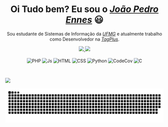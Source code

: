 <div>
  <h1 align="center">Oi Tudo bem? Eu sou o <a href="https://www.linkedin.com/in/joao-pedro-ennes/"><i>João Pedro Ennes</i></a> 😃️</h1>
  <p align="center">Sou estudante de Sistemas de Informação da <a href="https://ufmg.br/"><i>UFMG</i></a> e atualmente trabalho como Desenvolvedor na <a href="https://www.tagplus.com.br/"><i>TagPlus</i></a>.</h2>
</div>


<div align="center">
  <a href="https://github.com/ennesjp">
    <img height="180em" src="https://github-readme-stats.vercel.app/api?username=ennesjp&count_private=true&include_all_commits=true&show_icons=true&theme=highcontrast&hide_border=false&show_owner=true"/>
    <img height="180em" src="https://github-readme-stats.vercel.app/api/top-langs/?username=ennesjp&theme=highcontrast&hide_border=false&&layout=compact"/>
  </a>
</div>

<div align="center" valign="top"><br>
  <img align="center" alt="PHP" height="30" width="40" src="https://cdn.jsdelivr.net/gh/devicons/devicon/icons/php/php-plain.svg">
  <img align="center" alt="Js" height="30" width="40" src="https://cdn.jsdelivr.net/gh/devicons/devicon/icons/javascript/javascript-plain.svg">
<!--   <img align="center" alt="React" height="30" width="40" src="https://raw.githubusercontent.com/devicons/devicon/master/icons/react/react-original.svg"> -->
  <img align="center" alt="HTML" height="30" width="40" src="https://cdn.jsdelivr.net/gh/devicons/devicon/icons/html5/html5-plain.svg">
  <img align="center" alt="CSS" height="30" width="40" src="https://cdn.jsdelivr.net/gh/devicons/devicon/icons/css3/css3-plain.svg">
  <img align="center" alt="Python" height="30" width="40" src="https://cdn.jsdelivr.net/gh/devicons/devicon/icons/python/python-original.svg">
  <img align="center" alt="CodeCov" height="30" width="40" src="https://cdn.jsdelivr.net/gh/devicons/devicon/icons/codecov/codecov-plain.svg">
  <img align="center" alt="C" height="30" width="40" src="https://cdn.jsdelivr.net/gh/devicons/devicon/icons/c/c-original.svg">
</div><br>

  ##
  
  <div> 
  <a href="https://www.linkedin.com/in/joao-pedro-ennes" target="_blank"><img src="https://img.shields.io/badge/-LinkedIn-%230077B5?style=for-the-badge&logo=linkedin&logoColor=white" target="_blank"></a> 
 
  ![Snake animation](https://github.com/ennesjp/ennesjp/blob/output/github-contribution-grid-snake.svg)
 
</div>
